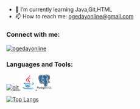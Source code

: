 

- 🌱 I’m currently learning Java,Git,HTML 
- 📫 How to reach me: ogedayonline@gmail.com 












<h3 align="left">Connect with me:</h3>
<p align="left">
<a href="https://linkedin.com/in/ogedayonline" target="blank"><img align="center" src="https://raw.githubusercontent.com/rahuldkjain/github-profile-readme-generator/master/src/images/icons/Social/linked-in-alt.svg" alt="ogedayonline" height="30" width="40" /></a>
</p>

<h3 align="left">Languages and Tools:</h3>
<p align="left"> <a href="https://git-scm.com/" target="_blank"> <img src="https://www.vectorlogo.zone/logos/git-scm/git-scm-icon.svg" alt="git" width="40" height="40"/> </a> <a href="https://www.java.com" target="_blank"> <img src="https://raw.githubusercontent.com/devicons/devicon/master/icons/java/java-original.svg" alt="java" width="40" height="40"/> </a> <a href="https://www.postgresql.org" target="_blank"> <img src="https://raw.githubusercontent.com/devicons/devicon/master/icons/postgresql/postgresql-original-wordmark.svg" alt="postgresql" width="40" height="40"/> </a> </p>


[![Top Langs](https://github-readme-stats.vercel.app/api/top-langs/?username=ogedayonline)](https://github.com/anuraghazra/github-readme-stats)

